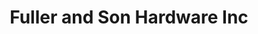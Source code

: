 ---
title: "Fuller and Son Hardware Inc"
url: /little-rock/fuller-and-son-hardware-inc/
shop: hardware
---